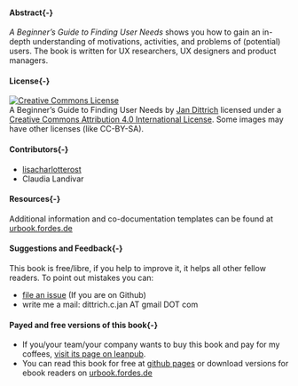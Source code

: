 
#### Abstract{-}

_A Beginner’s Guide to Finding User Needs_ shows you how to gain an in-depth understanding of motivations, activities, and problems of (potential) users. The book is written for UX researchers, UX designers and product managers.

#### License{-}
 
 <a rel="license" href="http://creativecommons.org/licenses/by/4.0/"><img alt="Creative Commons License" style="border-width:0" src="https://i.creativecommons.org/l/by/4.0/88x31.png" /></a><br /><span xmlns:dct="http://purl.org/dc/terms/" property="dct:title">A Beginner’s Guide to Finding User Needs</span> by <a xmlns:cc="http://creativecommons.org/ns#" href="https://github.com/jdittrich" property="cc:attributionName" rel="cc:attributionURL">Jan Dittrich</a>  licensed under a  <a rel="license" href="http://creativecommons.org/licenses/by/4.0/">Creative Commons Attribution 4.0 International License</a>. Some images may have other licenses (like CC-BY-SA).

#### Contributors{-}

* [lisacharlotterost](https://github.com/lisacharlotterost)
* Claudia Landivar

#### Resources{-}

Additional information and co-documentation templates can be found at [urbook.fordes.de](https://urbook.fordes.de)

#### Suggestions and Feedback{-}

This book is free/libre, if you help to improve it, it helps all other fellow readers. To point out mistakes you can:

* [file an issue](https://github.com/jdittrich/userNeedResearchBook/issues) (If you are on Github)
* write me a mail: dittrich.c.jan AT gmail DOT com

#### Payed and free versions of this book{-}

* If you/your team/your company wants to buy this book and pay for my coffees, [visit its page on leanpub](https://leanpub.com/beginnersguidetofindinguserneeds/). 
* You can read this book for free at [github pages](https://jdittrich.github.io/userNeedResearchBook/) or download versions for ebook readers on [urbook.fordes.de](https://urbook.fordes.de/)

